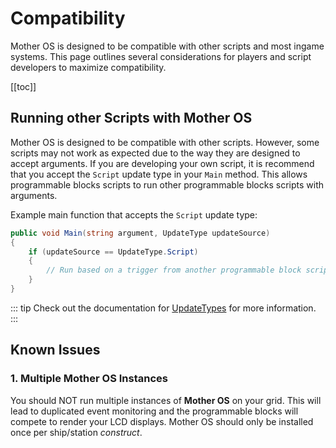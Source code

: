 # Compatibility

Mother OS is designed to be compatible with other scripts and most ingame systems. This page outlines several considerations for players and script developers to maximize compatibility.

[[toc]]

## Running other Scripts with Mother OS

Mother OS is designed to be compatible with other scripts.  However, some scripts may not work as expected due to the way they are designed to accept arguments. If you are developing your own script, it is recommend that you accept the `Script` update type in your `Main` method. This allows programmable blocks scripts to run other programmable blocks scripts with arguments.

Example main function that accepts the `Script` update type:
```csharp
public void Main(string argument, UpdateType updateSource)
{
    if (updateSource == UpdateType.Script)
    {
        // Run based on a trigger from another programmable block script.
    }
}
```

::: tip
Check out the documentation for [UpdateTypes](https://github.com/malware-dev/MDK-SE/wiki/Sandbox.ModAPI.Ingame.UpdateType) for more information.
:::

## Known Issues

### 1. Multiple Mother OS Instances

You should NOT run multiple instances of **Mother OS** on your grid.  This will lead to duplicated event monitoring and the programmable blocks will compete to render your LCD displays.  Mother OS should only be installed once per ship/station *construct*.

<!-- :::info
Multiple instances of Mother will be supported in the upcoming **v1.0.0** release. Stay tuned!
::: -->